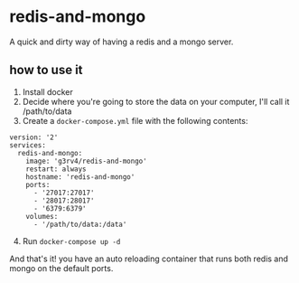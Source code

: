 # redis-and-mongo
A quick and dirty way of having a redis and a mongo server.

## how to use it

1. Install docker
2. Decide where you're going to store the data on your computer, I'll call it /path/to/data
3. Create a `docker-compose.yml` file with the following contents:

```
version: '2'
services:
  redis-and-mongo:
    image: 'g3rv4/redis-and-mongo'
    restart: always
    hostname: 'redis-and-mongo'
    ports:
      - '27017:27017'
      - '28017:28017'
      - '6379:6379'
    volumes:
      - '/path/to/data:/data'
```

4. Run `docker-compose up -d`

And that's it! you have an auto reloading container that runs both redis and mongo on the default ports.
